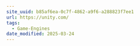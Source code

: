 ```yaml
---
site_uuid: b85af6ea-0c7f-4862-a9f6-a288823f7ee1
url: https://unity.com/
tags:
  - Game-Engines
date_modified: 2025-03-24
---
```




